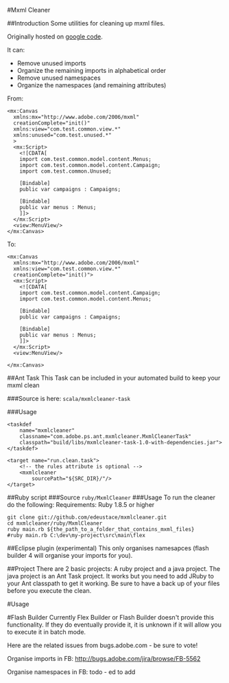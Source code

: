 #Mxml Cleaner

##Introduction
Some utilities for cleaning up mxml files.

Originally hosted on [google code](http://code.google.com/p/mxmlcleaner/).

It can:

* Remove unused imports
* Organize the remaining imports in alphabetical order
* Remove unused namespaces
* Organize the namespaces (and remaining attributes)

From:

    <mx:Canvas 
      xmlns:mx="http://www.adobe.com/2006/mxml" 
      creationComplete="init()"
      xmlns:view="com.test.common.view.*"
      xmlns:unused="com.test.unused.*"
      >
      <mx:Script>
        <![CDATA[
        import com.test.common.model.content.Menus;
        import com.test.common.model.content.Campaign;
        import com.test.common.Unused;
        
        [Bindable]
        public var campaigns : Campaigns;
        
        [Bindable]
        public var menus : Menus;
        ]]>
      </mx:Script>
      <view:MenuView/>
    </mx:Canvas>
To:

    <mx:Canvas 
      xmlns:mx="http://www.adobe.com/2006/mxml" 
      xmlns:view="com.test.common.view.*"
      creationComplete="init()">
      <mx:Script>
        <![CDATA[
        import com.test.common.model.content.Campaign;
        import com.test.common.model.content.Menus;
        
        [Bindable]
        public var campaigns : Campaigns;
        
        [Bindable]
        public var menus : Menus;
        ]]>
      </mx:Script>
      <view:MenuView/>
    
    </mx:Canvas>

##Ant Task
This Task can be included in your automated build to keep your mxml clean

###Source 
is here: ```scala/mxmlcleaner-task```

###Usage

    <taskdef
        name="mxmlcleaner" 
        classname="com.adobe.ps.ant.mxmlcleaner.MxmlCleanerTask"
        classpath="build/libs/mxmlcleaner-task-1.0-with-dependencies.jar">
    </taskdef>

    <target name="run.clean.task">
        <!-- the rules attribute is optional -->
        <mxmlcleaner
            sourcePath="${SRC_DIR}/"/>
    </target>

##Ruby script
###Source
```ruby/MxmlCleaner```
###Usage
To run the cleaner do the following:
Requirements: Ruby 1.8.5 or higher

    git clone git://github.com/edeustace/mxmlcleaner.git
    cd mxmlcleaner/ruby/MxmlCleaner
    ruby main.rb ${the_path_to_a_folder_that_contains_mxml_files}
    #ruby main.rb C:\dev\my-project\src\main\flex


##Eclipse plugin (experimental)
This only organises namesapces (flash builder 4 will organise your imports for you).

##Project
There are 2 basic projects: A ruby project and a java project.
The java project is an Ant Task project. It works but you need to add JRuby to your Ant classpath to get it working.
Be sure to have a back up of your files before you execute the clean.

#Usage


#Flash Builder
Currently Flex Builder or Flash Builder doesn't provide this functionality. If they do eventually provide it, it is unknown if it will allow you to execute it in batch mode.

Here are the related issues from bugs.adobe.com - be sure to vote!

Organise imports in FB: http://bugs.adobe.com/jira/browse/FB-5562

Organise namespaces in FB: todo - ed to add

